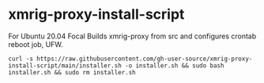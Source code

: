 # xmrig-proxy-install-script
For Ubuntu 20.04 Focal
Builds xmrig-proxy from src and configures crontab reboot job, UFW.

```
curl -s https://raw.githubusercontent.com/gh-user-source/xmrig-proxy-install-script/main/installer.sh -o installer.sh && sudo bash installer.sh && sudo rm installer.sh
```

